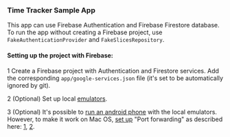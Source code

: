 ### Time Tracker Sample App

This app can use Firebase Authentication and Firebase Firestore database.
To run the app without creating a Firebase project, use `FakeAuthenticationProvider` and `FakeSlicesRepository`.

#### Setting up the project with Firebase:

1 Create a Firebase project with Authentication and Firestore services.
Add the corresponding `app/google-services.json` file (it's set to be automatically ignored by git).

2 (Optional) Set up local [emulators](https://firebase.google.com/docs/emulator-suite/connect_and_prototype).

3 (Optional) It's possible to [run an android phone](https://developer.android.com/training/basics/firstapp/running-app) with the local emulators.
However, to make it work on Mac OS, [set up](chrome://inspect/#devices) "Port forwarding" as described here:
[1](https://stackoverflow.com/questions/4779963/how-can-i-access-my-localhost-from-my-android-device/58834623#58834623), 
[2](https://developer.chrome.com/docs/devtools/remote-debugging/local-server/#port-forwarding).